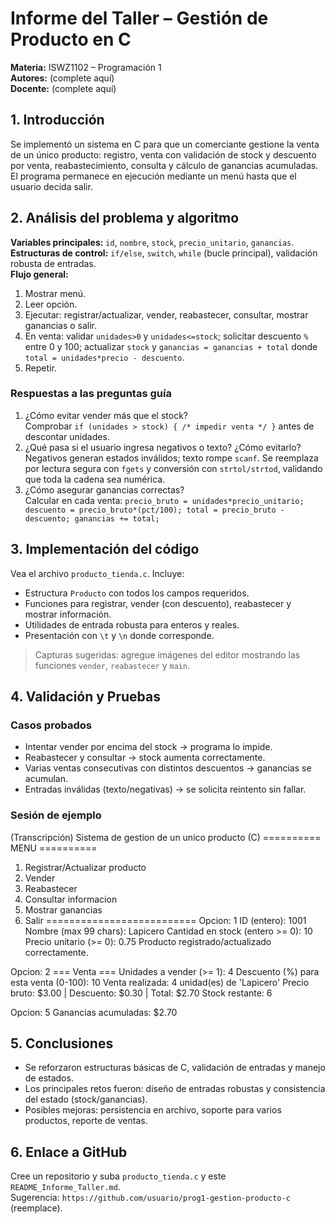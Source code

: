 # Informe del Taller – Gestión de Producto en C

**Materia:** ISWZ1102 – Programación 1  
**Autores:** (complete aquí)  
**Docente:** (complete aquí)  

## 1. Introducción
Se implementó un sistema en C para que un comerciante gestione la venta de un único producto: registro, venta con validación de stock y descuento por venta, reabastecimiento, consulta y cálculo de ganancias acumuladas. El programa permanece en ejecución mediante un menú hasta que el usuario decida salir.

## 2. Análisis del problema y algoritmo
**Variables principales:** `id`, `nombre`, `stock`, `precio_unitario`, `ganancias`.  
**Estructuras de control:** `if/else`, `switch`, `while` (bucle principal), validación robusta de entradas.  
**Flujo general:**
1. Mostrar menú.  
2. Leer opción.  
3. Ejecutar: registrar/actualizar, vender, reabastecer, consultar, mostrar ganancias o salir.  
4. En venta: validar `unidades>0` y `unidades<=stock`; solicitar descuento `%` entre 0 y 100; actualizar `stock` y `ganancias = ganancias + total` donde `total = unidades*precio - descuento`.  
5. Repetir.

### Respuestas a las preguntas guía
1. ¿Cómo evitar vender más que el stock?  
   Comprobar `if (unidades > stock) { /* impedir venta */ }` antes de descontar unidades.
2. ¿Qué pasa si el usuario ingresa negativos o texto? ¿Cómo evitarlo?  
   Negativos generan estados inválidos; texto rompe `scanf`. Se reemplaza por lectura segura con `fgets` y conversión con `strtol/strtod`, validando que toda la cadena sea numérica.
3. ¿Cómo asegurar ganancias correctas?  
   Calcular en cada venta: `precio_bruto = unidades*precio_unitario; descuento = precio_bruto*(pct/100); total = precio_bruto - descuento; ganancias += total;`

## 3. Implementación del código
Vea el archivo `producto_tienda.c`. Incluye:
- Estructura `Producto` con todos los campos requeridos.
- Funciones para registrar, vender (con descuento), reabastecer y mostrar información.
- Utilidades de entrada robusta para enteros y reales.
- Presentación con `\t` y `\n` donde corresponde.

> Capturas sugeridas: agregue imágenes del editor mostrando las funciones `vender`, `reabastecer` y `main`.

## 4. Validación y Pruebas
### Casos probados
- Intentar vender por encima del stock → programa lo impide.  
- Reabastecer y consultar → stock aumenta correctamente.  
- Varias ventas consecutivas con distintos descuentos → ganancias se acumulan.
- Entradas inválidas (texto/negativas) → se solicita reintento sin fallar.

### Sesión de ejemplo
(Transcripción)
Sistema de gestion de un unico producto (C)
========== MENU ==========
1. Registrar/Actualizar producto
2. Vender
3. Reabastecer
4. Consultar informacion
5. Mostrar ganancias
0. Salir
==========================
Opcion: 1
ID (entero): 1001
Nombre (max 99 chars): Lapicero
Cantidad en stock (entero >= 0): 10
Precio unitario (>= 0): 0.75
Producto registrado/actualizado correctamente.

Opcion: 2
=== Venta ===
Unidades a vender (>= 1): 4
Descuento (%) para esta venta (0-100): 10
Venta realizada: 4 unidad(es) de 'Lapicero'
Precio bruto: $3.00 | Descuento: $0.30 | Total: $2.70
Stock restante: 6

Opcion: 5
Ganancias acumuladas: $2.70

## 5. Conclusiones
- Se reforzaron estructuras básicas de C, validación de entradas y manejo de estados.  
- Los principales retos fueron: diseño de entradas robustas y consistencia del estado (stock/ganancias).  
- Posibles mejoras: persistencia en archivo, soporte para varios productos, reporte de ventas.

## 6. Enlace a GitHub
Cree un repositorio y suba `producto_tienda.c` y este `README_Informe_Taller.md`.  
Sugerencia: `https://github.com/usuario/prog1-gestion-producto-c` (reemplace).
